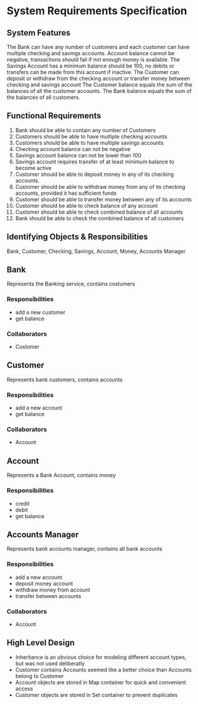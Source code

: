 # System Requirements Specification

## System Features

The Bank can have any number of customers and each customer can have multiple checking and savings accounts.
Account balance cannot be negative, transactions should fail if not enough money is available.
The Savings Account has a minimum balance should be 100, no debits or transfers can be made from this account if inactive.
The Customer can deposit or withdraw from the checking account or transfer money between checking and savings account
The Customer balance equals the sum of the balances of all the customer accounts.
The Bank balance equals the sum of the balances of all customers.

## Functional Requirements
1. Bank should be able to contain any number of Customers
1. Customers should be able to have multiple checking accounts
1. Customers should be able to have multiple savings accounts
1. Checking account balance can not be negative
1. Savings account balance can not be lower than 100
1. Savings account requires transfer of at least minimum balance to become active
1. Customer should be able to deposit money in any of its checking accounts.
1. Customer should be able to withdraw money from any of its checking accounts, provided it has sufficient funds
1. Customer should be able to transfer money between any of its accounts
1. Customer should be able to check balance of any account
1. Customer should be able to check combined balance of all accounts
1. Bank should be able to check the combined balance of all customers

## Identifying Objects & Responsibilities
Bank, Customer, Checking, Savings, Account, Money, Accounts Manager

## Bank
Represents the Banking service, contains costumers

### Responsibilities
* add a new customer
* get balance

### Collaborators
* Customer

## Customer
Represents bank customers, contains accounts

### Responsibilities
* add a new account
* get balance

### Collaborators
* Account

## Account
Represents a Bank Account, contains money

### Responsibilities
* credit
* debit
* get balance

## Accounts Manager
Represents bank accounts manager, contains all bank accounts

### Responsibilities
* add a new account
* deposit money account
* withdraw money from account
* transfer between accounts

### Collaborators
* Account

## High Level Design

* Inheritance is an obvious choice for modeling different account types, but was not used deliberatly
* Customer contains Accounts seemed like a better choice than Accounts belong to Customer
* Account objects are stored in Map container for quick and convenient access
* Customer objects are stored in Set container to prevent duplicates

 
